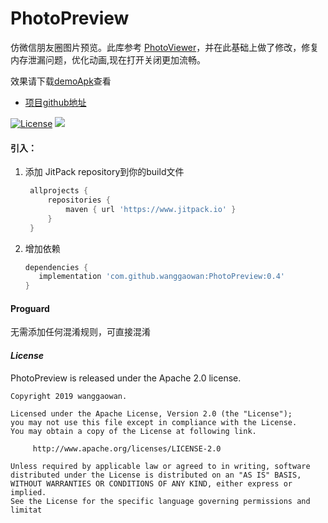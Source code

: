 # PhotoPreview
仿微信朋友圈图片预览。此库参考 [PhotoViewer](https://github.com/wanglu1209/PhotoViewer)，并在此基础上做了修改，修复内存泄漏问题，优化动画,现在打开关闭更加流畅。

效果请下载[demoApk](/app-debug.apk)查看

* [项目github地址](https://github.com/wanggaowan/PhotoPreview)

[![License](https://img.shields.io/badge/license-Apache%202-4EB1BA.svg)](https://www.apache.org/licenses/LICENSE-2.0.html)
[![](https://jitpack.io/v/wanggaowan/PhotoPreview.svg)](https://jitpack.io/#wanggaowan/PhotoPreview)

#### 引入：
1. 添加 JitPack repository到你的build文件
      ```groovy
       allprojects {
           repositories {
               maven { url 'https://www.jitpack.io' }
           }
       }
      ```

2. 增加依赖
      ```groovy
      dependencies {
         implementation 'com.github.wanggaowan:PhotoPreview:0.4'
      }
      ```

#### Proguard
无需添加任何混淆规则，可直接混淆

#### *License*
PhotoPreview is released under the Apache 2.0 license.
```
Copyright 2019 wanggaowan.

Licensed under the Apache License, Version 2.0 (the "License");
you may not use this file except in compliance with the License.
You may obtain a copy of the License at following link.

     http://www.apache.org/licenses/LICENSE-2.0

Unless required by applicable law or agreed to in writing, software
distributed under the License is distributed on an "AS IS" BASIS,
WITHOUT WARRANTIES OR CONDITIONS OF ANY KIND, either express or implied.
See the License for the specific language governing permissions and
limitat
```